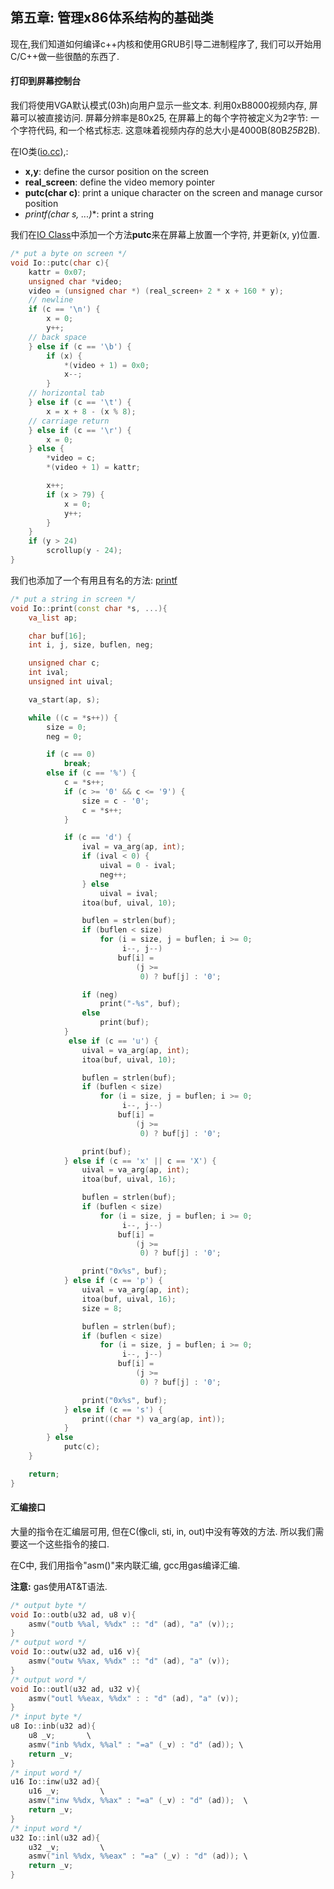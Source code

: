 ## 第五章: 管理x86体系结构的基础类

现在,我们知道如何编译c++内核和使用GRUB引导二进制程序了, 我们可以开始用C/C++做一些很酷的东西了. 

#### 打印到屏幕控制台

我们将使用VGA默认模式(03h)向用户显示一些文本. 利用0xB8000视频内存, 屏幕可以被直接访问. 屏幕分辨率是80x25, 在屏幕上的每个字符被定义为2字节: 一个字符代码, 和一个格式标志. 这意味着视频内存的总大小是4000B(80B*25B*2B). 

在IO类([io.cc](https://github.com/SamyPesse/How-to-Make-a-Computer-Operating-System/blob/master/src/kernel/arch/x86/io.cc)),:
* **x,y**: define the cursor position on the screen
* **real_screen**: define the  video memory pointer
* **putc(char c)**: print a unique character on the screen and manage cursor position
* **printf(char* s, ...)**: print a string

我们在[IO Class](https://github.com/SamyPesse/How-to-Make-a-Computer-Operating-System/blob/master/src/kernel/arch/x86/io.cc)中添加一个方法**putc**来在屏幕上放置一个字符, 并更新(x, y)位置. 

```cpp
/* put a byte on screen */
void Io::putc(char c){
	kattr = 0x07;
	unsigned char *video;
	video = (unsigned char *) (real_screen+ 2 * x + 160 * y);
	// newline
	if (c == '\n') {
		x = 0;
		y++;
	// back space
	} else if (c == '\b') {
		if (x) {
			*(video + 1) = 0x0;
			x--;
		}
	// horizontal tab
	} else if (c == '\t') {
		x = x + 8 - (x % 8);
	// carriage return
	} else if (c == '\r') {
		x = 0;
	} else {
		*video = c;
		*(video + 1) = kattr;

		x++;
		if (x > 79) {
			x = 0;
			y++;
		}
	}
	if (y > 24)
		scrollup(y - 24);
}
```

我们也添加了一个有用且有名的方法: [printf](https://github.com/SamyPesse/How-to-Make-a-Computer-Operating-System/blob/master/src/kernel/arch/x86/io.cc#L155)

```cpp
/* put a string in screen */
void Io::print(const char *s, ...){
	va_list ap;

	char buf[16];
	int i, j, size, buflen, neg;

	unsigned char c;
	int ival;
	unsigned int uival;

	va_start(ap, s);

	while ((c = *s++)) {
		size = 0;
		neg = 0;

		if (c == 0)
			break;
		else if (c == '%') {
			c = *s++;
			if (c >= '0' && c <= '9') {
				size = c - '0';
				c = *s++;
			}

			if (c == 'd') {
				ival = va_arg(ap, int);
				if (ival < 0) {
					uival = 0 - ival;
					neg++;
				} else
					uival = ival;
				itoa(buf, uival, 10);

				buflen = strlen(buf);
				if (buflen < size)
					for (i = size, j = buflen; i >= 0;
					     i--, j--)
						buf[i] =
						    (j >=
						     0) ? buf[j] : '0';

				if (neg)
					print("-%s", buf);
				else
					print(buf);
			}
			 else if (c == 'u') {
				uival = va_arg(ap, int);
				itoa(buf, uival, 10);

				buflen = strlen(buf);
				if (buflen < size)
					for (i = size, j = buflen; i >= 0;
					     i--, j--)
						buf[i] =
						    (j >=
						     0) ? buf[j] : '0';

				print(buf);
			} else if (c == 'x' || c == 'X') {
				uival = va_arg(ap, int);
				itoa(buf, uival, 16);

				buflen = strlen(buf);
				if (buflen < size)
					for (i = size, j = buflen; i >= 0;
					     i--, j--)
						buf[i] =
						    (j >=
						     0) ? buf[j] : '0';

				print("0x%s", buf);
			} else if (c == 'p') {
				uival = va_arg(ap, int);
				itoa(buf, uival, 16);
				size = 8;

				buflen = strlen(buf);
				if (buflen < size)
					for (i = size, j = buflen; i >= 0;
					     i--, j--)
						buf[i] =
						    (j >=
						     0) ? buf[j] : '0';

				print("0x%s", buf);
			} else if (c == 's') {
				print((char *) va_arg(ap, int));
			}
		} else
			putc(c);
	}

	return;
}
```

#### 汇编接口

大量的指令在汇编层可用, 但在C(像cli, sti, in, out)中没有等效的方法. 所以我们需要这一个这些指令的接口. 

在C中, 我们用指令"asm()"来内联汇编, gcc用gas编译汇编. 

**注意:** gas使用AT&T语法. 

```cpp
/* output byte */
void Io::outb(u32 ad, u8 v){
	asmv("outb %%al, %%dx" :: "d" (ad), "a" (v));;
}
/* output word */
void Io::outw(u32 ad, u16 v){
	asmv("outw %%ax, %%dx" :: "d" (ad), "a" (v));
}
/* output word */
void Io::outl(u32 ad, u32 v){
	asmv("outl %%eax, %%dx" : : "d" (ad), "a" (v));
}
/* input byte */
u8 Io::inb(u32 ad){
	u8 _v;       \
	asmv("inb %%dx, %%al" : "=a" (_v) : "d" (ad)); \
	return _v;
}
/* input word */
u16	Io::inw(u32 ad){
	u16 _v;			\
	asmv("inw %%dx, %%ax" : "=a" (_v) : "d" (ad));	\
	return _v;
}
/* input word */
u32	Io::inl(u32 ad){
	u32 _v;			\
	asmv("inl %%dx, %%eax" : "=a" (_v) : "d" (ad));	\
	return _v;
}
```
